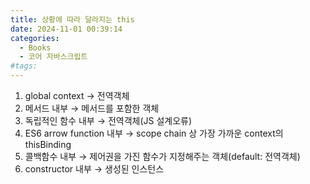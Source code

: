 ```yaml
---
title: 상황에 따라 달라지는 this
date: 2024-11-01 00:39:14
categories:
  - Books
  - 코어 자바스크립트
#tags:
---
```

1. global context → 전역객체
2. 메서드 내부 → 메서드를 포함한 객체
3. 독립적인 함수 내부 → 전역객체(JS 설계오류)
4. ES6 arrow function 내부 → scope chain 상 가장 가까운 context의 thisBinding
5. 콜백함수 내부 → 제어권을 가진 함수가 지정해주는 객체(default: 전역객체)
6. constructor 내부 → 생성된 인스턴스
